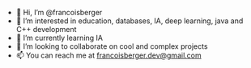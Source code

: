 - 👋 Hi, I’m @francoisberger
- 👀 I’m interested in education, databases, IA, deep learning, java and C++ development
- 🌱 I’m currently learning IA
- 💞️ I’m looking to collaborate on cool and complex projects
- 📫 You can reach me at francoisberger.dev@gmail.com

<!---
francoisberger/francoisberger is a ✨ special ✨ repository because its `README.md` (this file) appears on your GitHub profile.
You can click the Preview link to take a look at your changes.
--->

